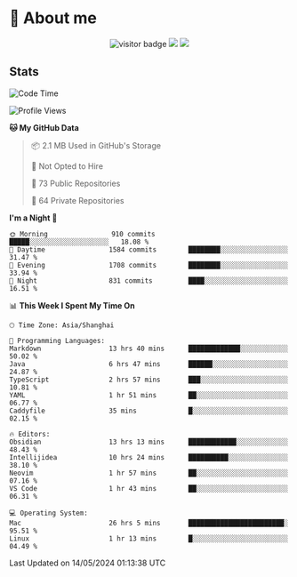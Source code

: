 <!-- ![](https://youpai.roccoshi.top/img/20200804214216.png) -->

# 🧐 About me
 
<p align="center">
<img src="https://visitor-badge.laobi.icu/badge?page_id=Lincest.Lincest&title=hits" alt="visitor badge"/>
<a href="mailto:imroccoshi@gmail.com"><img src="https://img.shields.io/badge/gmail-imroccoshi%40gmail.com-red"></a>
<a href="https://blog.roccoshi.top"><img src="https://img.shields.io/badge/blog-roccoshi-green"></a>
</p>

## Stats

<!--START_SECTION:waka-->
![Code Time](http://img.shields.io/badge/Code%20Time-1%2C151%20hrs%202%20mins-blue)

![Profile Views](http://img.shields.io/badge/Profile%20Views-0-blue)

**🐱 My GitHub Data** 

> 📦 2.1 MB Used in GitHub's Storage 
 > 
> 🚫 Not Opted to Hire
 > 
> 📜 73 Public Repositories 
 > 
> 🔑 64 Private Repositories 
 > 
**I'm a Night 🦉** 

```text
🌞 Morning                910 commits         █████░░░░░░░░░░░░░░░░░░░░   18.08 % 
🌆 Daytime                1584 commits        ████████░░░░░░░░░░░░░░░░░   31.47 % 
🌃 Evening                1708 commits        ████████░░░░░░░░░░░░░░░░░   33.94 % 
🌙 Night                  831 commits         ████░░░░░░░░░░░░░░░░░░░░░   16.51 % 
```


📊 **This Week I Spent My Time On** 

```text
🕑︎ Time Zone: Asia/Shanghai

💬 Programming Languages: 
Markdown                 13 hrs 40 mins      █████████████░░░░░░░░░░░░   50.02 % 
Java                     6 hrs 47 mins       ██████░░░░░░░░░░░░░░░░░░░   24.87 % 
TypeScript               2 hrs 57 mins       ███░░░░░░░░░░░░░░░░░░░░░░   10.81 % 
YAML                     1 hr 51 mins        ██░░░░░░░░░░░░░░░░░░░░░░░   06.77 % 
Caddyfile                35 mins             █░░░░░░░░░░░░░░░░░░░░░░░░   02.15 % 

🔥 Editors: 
Obsidian                 13 hrs 13 mins      ████████████░░░░░░░░░░░░░   48.43 % 
Intellijidea             10 hrs 24 mins      ██████████░░░░░░░░░░░░░░░   38.10 % 
Neovim                   1 hr 57 mins        ██░░░░░░░░░░░░░░░░░░░░░░░   07.16 % 
VS Code                  1 hr 43 mins        ██░░░░░░░░░░░░░░░░░░░░░░░   06.31 % 

💻 Operating System: 
Mac                      26 hrs 5 mins       ████████████████████████░   95.51 % 
Linux                    1 hr 13 mins        █░░░░░░░░░░░░░░░░░░░░░░░░   04.49 % 
```


 Last Updated on 14/05/2024 01:13:38 UTC
<!--END_SECTION:waka-->


